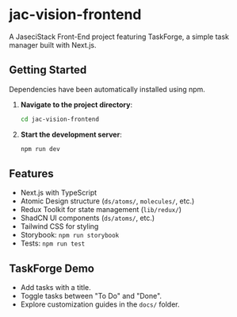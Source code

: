 # jac-vision-frontend

A JaseciStack Front-End project featuring TaskForge, a simple task manager built with Next.js.

## Getting Started
Dependencies have been automatically installed using npm.

1. **Navigate to the project directory**:
   ```bash
   cd jac-vision-frontend
   ```
2. **Start the development server**:
   ```bash
   npm run dev
   ```

## Features
- Next.js with TypeScript
- Atomic Design structure (`ds/atoms/`, `molecules/`, etc.)
- Redux Toolkit for state management (`lib/redux/`)
- ShadCN UI components (`ds/atoms/`, etc.)
- Tailwind CSS for styling
- Storybook: `npm run storybook`
- Tests: `npm run test`

## TaskForge Demo
- Add tasks with a title.
- Toggle tasks between "To Do" and "Done".
- Explore customization guides in the `docs/` folder.
